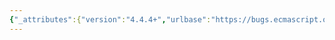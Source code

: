 ```yaml
---
{"_attributes":{"version":"4.4.4+","urlbase":"https://bugs.ecmascript.org/","maintainer":"dherman@mozilla.com"},"bug":{"bug_id":2120,"creation_ts":"2013-10-30 04:40:00 -0700","short_desc":"21.1.5.1 CreateStringIterator: ToString instead of ToObject","delta_ts":"2013-11-08 13:08:58 -0800","product":"Draft for 6th Edition","component":"technical issue","version":"Rev 20: October 28, 2013 Draft","rep_platform":"All","op_sys":"All","bug_status":"RESOLVED","resolution":"FIXED","priority":"Normal","bug_severity":"normal","everconfirmed":true,"reporter":{"uid":"andrebargull","name":"André Bargull"},"assigned_to":{"uid":"allen","name":"Allen Wirfs-Brock"},"long_desc":[{"commentid":6231,"comment_count":0,"who":{"uid":"andrebargull","name":"André Bargull"},"bug_when":"2013-10-30 04:40:54 -0700","thetext":"21.1.5.1 CreateStringIterator should call ToString instead of ToObject in step 1, otherwise \"21.1.5.2.1 %StringIteratorPrototype%.next()\" cannot perform step 7 etc.\n\n\nAlso: Typo \"[[IteratedStringt]]\" -> \"[[IteratedString]]\" in step 3"},{"commentid":6330,"comment_count":1,"who":{"uid":"allen","name":"Allen Wirfs-Brock"},"bug_when":"2013-11-01 11:58:01 -0700","thetext":"fixed in rev21 editor's draft"},{"commentid":6531,"comment_count":2,"who":{"uid":"allen","name":"Allen Wirfs-Brock"},"bug_when":"2013-11-08 13:08:58 -0800","thetext":"fixed in rev21 draft"}]}}
---
```

